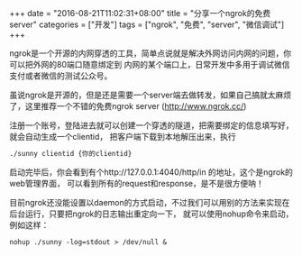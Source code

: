 +++
date = "2016-08-21T11:02:31+08:00"
title = "分享一个ngrok的免费server"
categories = ["开发"]
tags = ["ngrok", "免费", "server", "微信调试"]
+++

ngrok是一个开源的内网穿透的工具，简单点说就是解决外网访问内网的问题，你可以把外网的80端口随意绑定到
内网的某个端口上，日常开发中多用于调试微信支付或者微信的测试公众号。

虽说ngrok是开源的，但是还是需要一个server端去做转发，如果自己搞就太麻烦了，这里推荐一个不错的免费ngrok server
(http://www.ngrok.cc/)

注册一个账号，登陆进去就可以创建一个穿透的隧道，把需要绑定的信息填写好，就会自动生成一个clientid，
把客户端下载到本地解压出来，执行

```bash
./sunny clientid {你的clientid}
```

启动完毕后，你会看到有个http://127.0.0.1:4040/http/in 的地址，这个是ngrok的web管理界面，
可以看到所有的request和response，是不是很方便呐！

目前ngrok还没能设置以daemon的方式启动，不过我们可以用别的方法来实现在后台运行，只要把ngrok的日志输出重定向一下，
就可以使用nohup命令来启动，例如这样：

```
nohup ./sunny -log=stdout > /dev/null &
```